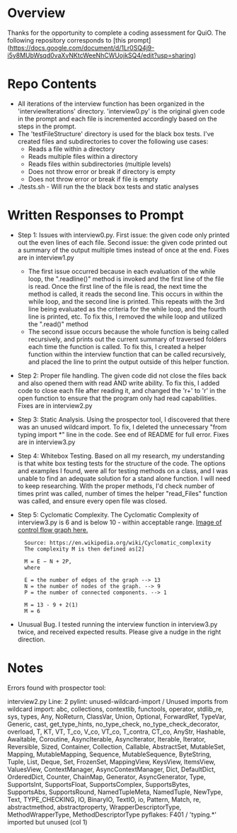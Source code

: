 # Overview
Thanks for the opportunity to complete a coding assessment for QuiO. The following repository corresponds to [this prompt] (https://docs.google.com/document/d/1Lr0SQ4j9-i5y8MUbWsqd0vaXvNKtcWeeNhCWUojkSQ4/edit?usp=sharing)

# Repo Contents
* All iterations of the interview function has been organized in the 'interviewIterations' directory. 'interview0.py' is the original given code in the prompt and each file is incremented accordingly based on the steps in the prompt.
* The 'testFileStructure' directory is used for the black box tests. I've created files and subdirectories to cover the following use cases: 
  * Reads a file within a directory
  * Reads multiple files within a directory
  * Reads files within subdirectories (multiple levels)
  * Does not throw error or break if directory is empty
  * Does not throw error or break if file is empty
* ./tests.sh - Will run the the black box tests and static analyses


# Written Responses to Prompt
* Step 1: Issues with interview0.py. First issue: the given code only printed out the even lines of each file. Second issue: the given code printed out a summary of the output multiple times instead of once at the end. Fixes are in interview1.py 
  * The first issue occurred because in each evaluation of the while loop, the ".readline()" method is invoked and the first line of the file is read. Once the first line of the file is read, the next time the method is called, it reads the second line. This occurs in within the while loop, and the second line is printed. This repeats with the 3rd line being evaluated as the criteria for the while loop, and the fourth line is printed, etc. To fix this, I removed the while loop and utilized the ".read()" method
  * The second issue occurs because the whole function is being called recursively, and prints out the current summary of traversed folders each time the function is called. To fix this, I created a helper function within the interview function that can be called recursively, and placed the line to print the output outside of this helper function.
* Step 2: Proper file handling. The given code did not close the files back and also opened them with read AND write ability. To fix this, I added code to close each file after reading it, and changed the 'r+' to 'r' in the open function to ensure that the program only had read capabilities. Fixes are in interview2.py
* Step 3: Static Analysis. Using the prospector tool, I discovered that there was an unused wildcard import. To fix, I deleted the unnecessary "from typing import *" line in the code. See end of README for full error. Fixes are in interview3.py
* Step 4: Whitebox Testing. Based on all my research, my understanding is that white box testing tests for the structure of the code. The options and examples I found, were all for testing methods on a class, and I was unable to find an adequate solution for a stand alone function. I will need to keep researching. With the proper methods, I'd check number of times print was called, number of times the helper "read_Files" function was called, and ensure every open file was closed. 
* Step 5:  Cyclomatic Complexity. The Cyclomatic Complexity of interview3.py is 6 and is below 10 - within acceptable range. [Image of control flow graph here.](https://screencast.com/t/agK74bVtUd)

        Source: https://en.wikipedia.org/wiki/Cyclomatic_complexity
        The complexity M is then defined as[2]

        M = E − N + 2P,
        where

        E = the number of edges of the graph --> 13
        N = the number of nodes of the graph. --> 9
        P = the number of connected components. --> 1

        M = 13 - 9 + 2(1)
        M = 6
* Unusual Bug. I tested running the interview function in interview3.py twice, and received expected results. Please give a nudge in the right direction.




# Notes
Errors found with prospector tool:

  interview2.py
  Line: 2
    pylint: unused-wildcard-import / 
    Unused imports from wildcard import: abc, collections, contextlib, functools, operator, stdlib_re, sys, types, Any, NoReturn, ClassVar, Union, Optional, ForwardRef, TypeVar, Generic, cast, get_type_hints, no_type_check, no_type_check_decorator, overload, T, KT, VT, T_co, V_co, VT_co, T_contra, CT_co, AnyStr, Hashable, Awaitable, Coroutine, AsyncIterable, AsyncIterator, Iterable, Iterator, Reversible, Sized, Container, Collection, Callable, AbstractSet, MutableSet, Mapping, MutableMapping, Sequence, MutableSequence, ByteString, Tuple, List, Deque, Set, FrozenSet, MappingView, KeysView, ItemsView, ValuesView, ContextManager, AsyncContextManager, Dict, DefaultDict, OrderedDict, Counter, ChainMap, Generator, AsyncGenerator, Type, SupportsInt, SupportsFloat, SupportsComplex, SupportsBytes, SupportsAbs, SupportsRound, NamedTupleMeta, NamedTuple, NewType, Text, TYPE_CHECKING, IO, BinaryIO, TextIO, io, Pattern, Match, re, abstractmethod, abstractproperty, WrapperDescriptorType, MethodWrapperType, MethodDescriptorType
    pyflakes: F401 / 'typing.*' imported but unused (col 1)
